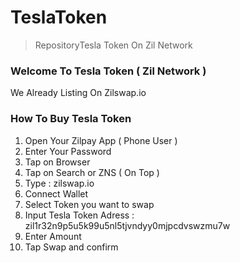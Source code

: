 # TeslaToken

> RepositoryTesla Token On Zil Network

### Welcome To Tesla Token ( Zil Network )

We Already Listing On Zilswap.io

### How To Buy Tesla Token
1. Open Your Zilpay App ( Phone User )
2. Enter Your Password
3. Tap on Browser
4. Tap on Search or ZNS ( On Top )
5. Type : zilswap.io
6. Connect Wallet
7. Select Token you want to swap
8. Input Tesla Token Adress : zil1r32n9p5u5k99u5nl5tjvndyy0mjpcdvswzmu7w
9. Enter Amount
10. Tap Swap and confirm

